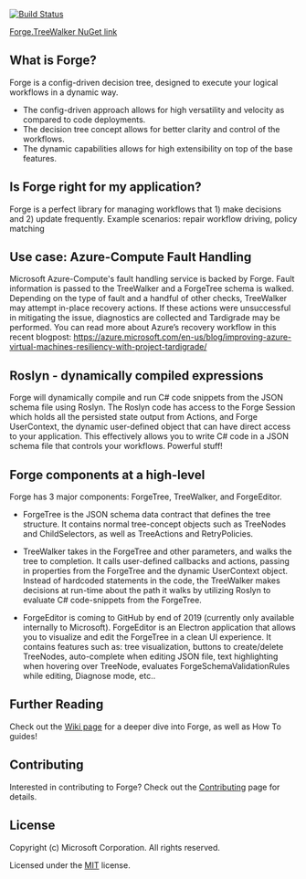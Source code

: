 [![Build Status](https://dev.azure.com/ForgePipeline/Forge/_apis/build/status/Microsoft.Forge?branchName=master)](https://dev.azure.com/ForgePipeline/Forge/_build/latest?definitionId=1&branchName=master)

[Forge.TreeWalker NuGet link](https://www.nuget.org/packages/Forge.TreeWalker/)

## What is Forge?
Forge is a config-driven decision tree, designed to execute your logical workflows in a dynamic way.

* The config-driven approach allows for high versatility and velocity as compared to code deployments.
* The decision tree concept allows for better clarity and control of the workflows.
* The dynamic capabilities allows for high extensibility on top of the base features.

## Is Forge right for my application?
Forge is a perfect library for managing workflows that 1) make decisions and 2) update frequently.
Example scenarios: repair workflow driving, policy matching

## Use case: Azure-Compute Fault Handling
Microsoft Azure-Compute's fault handling service is backed by Forge. Fault information is passed to the TreeWalker and a ForgeTree schema is walked. Depending on the type of fault and a handful of other checks, TreeWalker may attempt in-place recovery actions. If these actions were unsuccessful in mitigating the issue, diagnostics are collected and Tardigrade may be performed. You can read more about Azure’s recovery workflow in this recent blogpost: https://azure.microsoft.com/en-us/blog/improving-azure-virtual-machines-resiliency-with-project-tardigrade/

## Roslyn - dynamically compiled expressions
Forge will dynamically compile and run C# code snippets from the JSON schema file using Roslyn. The Roslyn code has access to the Forge Session which holds all the persisted state output from Actions, and Forge UserContext, the dynamic user-defined object that can have direct access to your application. This effectively allows you to write C# code in a JSON schema file that controls your workflows. Powerful stuff!

## Forge components at a high-level
Forge has 3 major components: ForgeTree, TreeWalker, and ForgeEditor.
* ForgeTree is the JSON schema data contract that defines the tree structure. It contains normal tree-concept objects such as TreeNodes and ChildSelectors, as well as TreeActions and RetryPolicies.

* TreeWalker takes in the ForgeTree and other parameters, and walks the tree to completion. It calls user-defined callbacks and actions, passing in properties from the ForgeTree and the dynamic UserContext object. Instead of hardcoded statements in the code, the TreeWalker makes decisions at run-time about the path it walks by utilizing Roslyn to evaluate C# code-snippets from the ForgeTree.

* ForgeEditor is coming to GitHub by end of 2019 (currently only available internally to Microsoft). ForgeEditor is an Electron application that allows you to visualize and edit the ForgeTree in a clean UI experience. It contains features such as: tree visualization, buttons to create/delete TreeNodes, auto-complete when editing JSON file, text highlighting when hovering over TreeNode, evaluates ForgeSchemaValidationRules while editing, Diagnose mode, etc..

## Further Reading
Check out the [Wiki page](https://github.com/microsoft/Forge/wiki) for a deeper dive into Forge, as well as How To guides!

## Contributing
Interested in contributing to Forge? Check out the [Contributing](CONTRIBUTING.md) page for details.

## License
Copyright (c) Microsoft Corporation. All rights reserved.

Licensed under the [MIT](LICENSE.txt) license.
